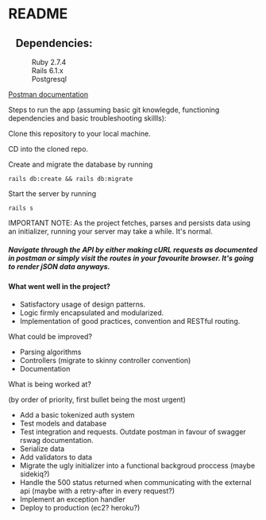 # README

##    Dependencies:

            Ruby 2.7.4  
            Rails 6.1.x  
            Postgresql

[Postman documentation](https://documenter.getpostman.com/view/19395140/UVyoWdFD)

Steps to run the app (assuming basic git knowlegde, functioning dependencies and basic troubleshooting skillls):

Clone this repository to your local machine.

CD into the cloned repo.

Create and migrate the database by running

```
rails db:create && rails db:migrate
```

Start the server by running

```shell
rails s
```

IMPORTANT NOTE: As the project fetches, parses and persists data using an initializer, running your server may take a while. It's normal.

##### Navigate through the API by either making cURL requests as documented in postman or simply visit the routes in your favourite browser. It's going to render jSON data anyways.

#### What went well in the project?

*   Satisfactory usage of design patterns.
*   Logic firmly encapsulated and modularized.
*   Implementation of good practices, convention and RESTful routing.

What could be improved?  

*   Parsing algorithms
*   Controllers (migrate to skinny controller convention)
*   Documentation

What is being worked at?

(by order of priority, first bullet being the most urgent)

*   Add a basic tokenized auth system
*   Test models and database
*   Test integration and requests. Outdate postman in favour of swagger rswag documentation.
*   Serialize data
*   Add validators to data
*   Migrate the ugly initializer into a functional backgroud proccess (maybe sidekiq?)
*   Handle the 500 status returned when communicating with the external api (maybe with a retry-after in every request?)
*   Implement an exception handler
*   Deploy to production (ec2? heroku?)
